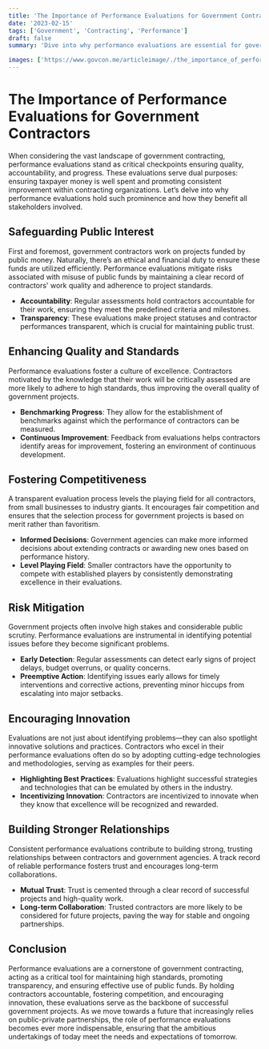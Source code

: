```yaml
---
title: 'The Importance of Performance Evaluations for Government Contractors'
date: '2023-02-15'
tags: ['Government', 'Contracting', 'Performance']
draft: false
summary: 'Dive into why performance evaluations are essential for government contractors, ensuring quality, accountability, and progress in public projects.'

images: ['https://www.govcon.me/articleimage/./the_importance_of_performance_evaluations_for_government_contractors.webp']
---
```


# The Importance of Performance Evaluations for Government Contractors

When considering the vast landscape of government contracting, performance evaluations stand as critical checkpoints ensuring quality, accountability, and progress. These evaluations serve dual purposes: ensuring taxpayer money is well spent and promoting consistent improvement within contracting organizations. Let’s delve into why performance evaluations hold such prominence and how they benefit all stakeholders involved.

## Safeguarding Public Interest

First and foremost, government contractors work on projects funded by public money. Naturally, there’s an ethical and financial duty to ensure these funds are utilized efficiently. Performance evaluations mitigate risks associated with misuse of public funds by maintaining a clear record of contractors' work quality and adherence to project standards.

- **Accountability**: Regular assessments hold contractors accountable for their work, ensuring they meet the predefined criteria and milestones.
- **Transparency**: These evaluations make project statuses and contractor performances transparent, which is crucial for maintaining public trust.

## Enhancing Quality and Standards

Performance evaluations foster a culture of excellence. Contractors motivated by the knowledge that their work will be critically assessed are more likely to adhere to high standards, thus improving the overall quality of government projects.

- **Benchmarking Progress**: They allow for the establishment of benchmarks against which the performance of contractors can be measured.
- **Continuous Improvement**: Feedback from evaluations helps contractors identify areas for improvement, fostering an environment of continuous development.

## Fostering Competitiveness

A transparent evaluation process levels the playing field for all contractors, from small businesses to industry giants. It encourages fair competition and ensures that the selection process for government projects is based on merit rather than favoritism.

- **Informed Decisions**: Government agencies can make more informed decisions about extending contracts or awarding new ones based on performance history.
- **Level Playing Field**: Smaller contractors have the opportunity to compete with established players by consistently demonstrating excellence in their evaluations.

## Risk Mitigation

Government projects often involve high stakes and considerable public scrutiny. Performance evaluations are instrumental in identifying potential issues before they become significant problems.

- **Early Detection**: Regular assessments can detect early signs of project delays, budget overruns, or quality concerns.
- **Preemptive Action**: Identifying issues early allows for timely interventions and corrective actions, preventing minor hiccups from escalating into major setbacks.

## Encouraging Innovation

Evaluations are not just about identifying problems—they can also spotlight innovative solutions and practices. Contractors who excel in their performance evaluations often do so by adopting cutting-edge technologies and methodologies, serving as examples for their peers.

- **Highlighting Best Practices**: Evaluations highlight successful strategies and technologies that can be emulated by others in the industry.
- **Incentivizing Innovation**: Contractors are incentivized to innovate when they know that excellence will be recognized and rewarded.

## Building Stronger Relationships

Consistent performance evaluations contribute to building strong, trusting relationships between contractors and government agencies. A track record of reliable performance fosters trust and encourages long-term collaborations.

- **Mutual Trust**: Trust is cemented through a clear record of successful projects and high-quality work.
- **Long-term Collaboration**: Trusted contractors are more likely to be considered for future projects, paving the way for stable and ongoing partnerships.

## Conclusion

Performance evaluations are a cornerstone of government contracting, acting as a critical tool for maintaining high standards, promoting transparency, and ensuring effective use of public funds. By holding contractors accountable, fostering competition, and encouraging innovation, these evaluations serve as the backbone of successful government projects. As we move towards a future that increasingly relies on public-private partnerships, the role of performance evaluations becomes ever more indispensable, ensuring that the ambitious undertakings of today meet the needs and expectations of tomorrow.